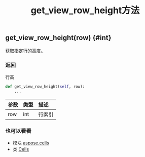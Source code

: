 ﻿---
title: get_view_row_height方法
second_title: Aspose.Cells for Python via .NET API 参考文献
description:
type: docs
weight: 520
url: /zh/python-net/aspose.cells/cells/get_view_row_height/
is_root: false
---
##  get_view_row_height(row) {#int}
获取指定行的高度。


### 返回

行高


```python
def get_view_row_height(self, row):
    ...
```


|参数|类型|描述|
| :- | :- | :- |
| row | int |行索引|



### 也可以看看
* 模块 [aspose.cells](../../)
* 类 [Cells](/cells/zh/python-net/aspose.cells/cells)
